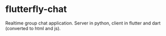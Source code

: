 # flutterfly-chat
Realtime group chat application. Server in python, client in flutter and dart (converted to html and js).